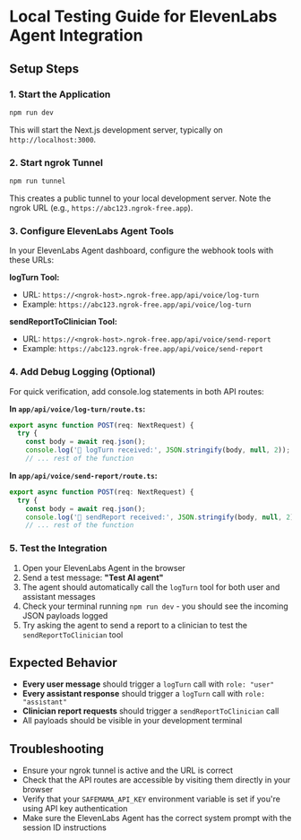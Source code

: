 # Local Testing Guide for ElevenLabs Agent Integration

## Setup Steps

### 1. Start the Application
```bash
npm run dev
```
This will start the Next.js development server, typically on `http://localhost:3000`.

### 2. Start ngrok Tunnel
```bash
npm run tunnel
```
This creates a public tunnel to your local development server. Note the ngrok URL (e.g., `https://abc123.ngrok-free.app`).

### 3. Configure ElevenLabs Agent Tools

In your ElevenLabs Agent dashboard, configure the webhook tools with these URLs:

**logTurn Tool:**
- URL: `https://<ngrok-host>.ngrok-free.app/api/voice/log-turn`
- Example: `https://abc123.ngrok-free.app/api/voice/log-turn`

**sendReportToClinician Tool:**
- URL: `https://<ngrok-host>.ngrok-free.app/api/voice/send-report`
- Example: `https://abc123.ngrok-free.app/api/voice/send-report`

### 4. Add Debug Logging (Optional)

For quick verification, add console.log statements in both API routes:

**In `app/api/voice/log-turn/route.ts`:**
```typescript
export async function POST(req: NextRequest) {
  try {
    const body = await req.json();
    console.log('📝 logTurn received:', JSON.stringify(body, null, 2));
    // ... rest of the function
```

**In `app/api/voice/send-report/route.ts`:**
```typescript
export async function POST(req: NextRequest) {
  try {
    const body = await req.json();
    console.log('📧 sendReport received:', JSON.stringify(body, null, 2));
    // ... rest of the function
```

### 5. Test the Integration

1. Open your ElevenLabs Agent in the browser
2. Send a test message: **"Test AI agent"**
3. The agent should automatically call the `logTurn` tool for both user and assistant messages
4. Check your terminal running `npm run dev` - you should see the incoming JSON payloads logged
5. Try asking the agent to send a report to a clinician to test the `sendReportToClinician` tool

## Expected Behavior

- **Every user message** should trigger a `logTurn` call with `role: "user"`
- **Every assistant response** should trigger a `logTurn` call with `role: "assistant"`
- **Clinician report requests** should trigger a `sendReportToClinician` call
- All payloads should be visible in your development terminal

## Troubleshooting

- Ensure your ngrok tunnel is active and the URL is correct
- Check that the API routes are accessible by visiting them directly in your browser
- Verify that your `SAFEMAMA_API_KEY` environment variable is set if you're using API key authentication
- Make sure the ElevenLabs Agent has the correct system prompt with the session ID instructions
